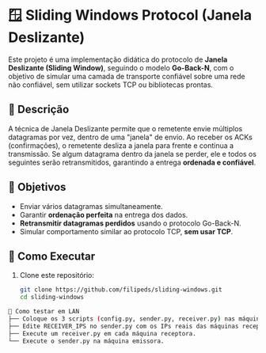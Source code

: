 # 🪟 Sliding Windows Protocol (Janela Deslizante)

Este projeto é uma implementação didática do protocolo de **Janela Deslizante (Sliding Window)**, seguindo o modelo **Go-Back-N**, com o objetivo de simular uma camada de transporte confiável sobre uma rede não confiável, sem utilizar sockets TCP ou bibliotecas prontas.



## 📘 Descrição

A técnica de Janela Deslizante permite que o remetente envie múltiplos datagramas por vez, dentro de uma "janela" de envio. Ao receber os ACKs (confirmações), o remetente desliza a janela para frente e continua a transmissão. Se algum datagrama dentro da janela se perder, ele e todos os seguintes serão retransmitidos, garantindo a entrega **ordenada e confiável**.



## 🎯 Objetivos

- Enviar vários datagramas simultaneamente.
- Garantir **ordenação perfeita** na entrega dos dados.
- **Retransmitir datagramas perdidos** usando o protocolo Go-Back-N.
- Simular comportamento similar ao protocolo TCP, **sem usar TCP**.



## 🚀 Como Executar

1. Clone este repositório:
   ```bash
   git clone https://github.com/filipeds/sliding-windows.git
   cd sliding-windows

```bash
🧪 Como testar em LAN
├── Coloque os 3 scripts (config.py, sender.py, receiver.py) nas máquinas que iram participar.
├── Edite RECEIVER_IPS no sender.py com os IPs reais das máquinas receptoras.
├── Execute um receiver.py em cada máquina receptora.
└── Execute o sender.py na máquina emissora.